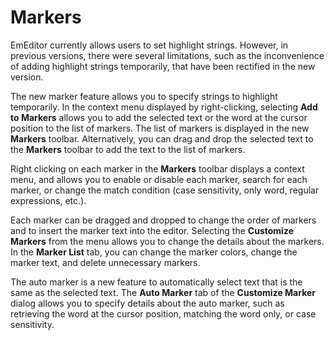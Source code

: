 # Markers

EmEditor currently allows users to set highlight strings. However, in previous versions, there were several limitations, such as the inconvenience of adding highlight strings temporarily, that have
been rectified in the new version.

The new marker feature allows you to specify strings to highlight temporarily. In the context menu displayed by right-clicking, selecting **Add to Markers** allows you to add the selected
text or the word at the cursor position to the list of markers. The list of markers is displayed in the new **Markers** toolbar. Alternatively, you can drag and drop the selected text to
the **Markers** toolbar to add the text to the list of markers.

Right clicking on each marker in the **Markers** toolbar displays a context menu, and allows you to enable or disable each marker, search for each marker, or change the match condition
(case sensitivity, only word, regular expressions, etc.).

Each marker can be dragged and dropped to change the order of markers and to insert the marker text into the editor. Selecting the **Customize Markers** from the menu allows you to change
the details about the markers. In the **Marker List** tab, you can change the marker colors, change the marker text, and delete unnecessary markers.

The auto marker is a new feature to automatically select text that is the same as the selected text. The **Auto Marker** tab of the **Customize Marker** dialog allows you to
specify details about the auto marker, such as retrieving the word at the cursor position, matching the word only, or case sensitivity.
